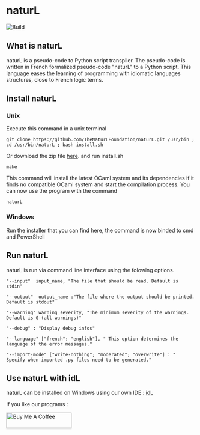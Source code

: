 
# naturL
![Build](https://github.com/TheNaturLFoundation/naturL/workflows/Build/badge.svg?branch=master&event=push)
## What is naturL

naturL is a pseudo-code to Python script transpiler. The pseudo-code is written in French formalized pseudo-code "naturL" to a Python script. This language eases the learning of programming with idiomatic languages structures, close to French logic terms.

## Install naturL

### Unix

Execute this command in a unix terminal 

```
git clone https://github.com/TheNaturLFoundation/naturL.git /usr/bin ; cd /usr/bin/naturL ; bash install.sh
```

Or download the zip file [here](https://github.com/TheNaturLFoundation/naturL/archive/master.zip).
and run install.sh
```
make
```
This command will install the latest OCaml system and its dependencies if it finds no compatible OCaml system and start the compilation process. 
You can now use the program with the command 
```
naturL
``` 
### Windows

Run the installer that you can find here, the command is now binded to cmd and PowerShell

## Run naturL

naturL is run via command line interface using the folowing options.
```
"--input"  input_name, "The file that should be read. Default is stdin"

"--output"  output_name :"The file where the output should be printed. Default is stdout"

"--warning" warning_severity, "The minimum severity of the warnings. Default is 0 (all warnings)"

"--debug" : "Display debug infos"

"--language" ["french"; "english"], " This option determines the language of the error messages."

"--import-mode" ["write-nothing"; "moderated"; "overwrite"] : " Specify when imported .py files need to be generated."
```
## Use naturL with idL
naturL can be installed on Windows using our own IDE : [idL](https://github.com/TheNaturLFoundation/idL)
 
If you like our programs :

<a href="https://www.buymeacoffee.com/naturL" target="_blank"><img src="https://www.buymeacoffee.com/assets/img/custom_images/orange_img.png" alt="Buy Me A Coffee" style="height: 41px !important;width: 174px !important;box-shadow: 0px 3px 2px 0px rgba(190, 190, 190, 0.5) !important;-webkit-box-shadow: 0px 3px 2px 0px rgba(190, 190, 190, 0.5) !important;" ></a>
